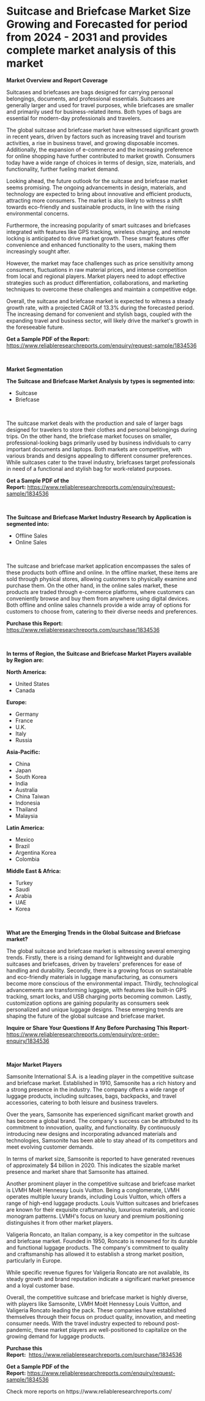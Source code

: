 <p><h1>Suitcase and Briefcase Market Size Growing and Forecasted for period from 2024 - 2031 and provides complete market analysis of this market</h1></p><p><strong>Market Overview and Report Coverage</strong></p>
<p><p>Suitcases and briefcases are bags designed for carrying personal belongings, documents, and professional essentials. Suitcases are generally larger and used for travel purposes, while briefcases are smaller and primarily used for business-related items. Both types of bags are essential for modern-day professionals and travelers.</p><p>The global suitcase and briefcase market have witnessed significant growth in recent years, driven by factors such as increasing travel and tourism activities, a rise in business travel, and growing disposable incomes. Additionally, the expansion of e-commerce and the increasing preference for online shopping have further contributed to market growth. Consumers today have a wide range of choices in terms of design, size, materials, and functionality, further fueling market demand.</p><p>Looking ahead, the future outlook for the suitcase and briefcase market seems promising. The ongoing advancements in design, materials, and technology are expected to bring about innovative and efficient products, attracting more consumers. The market is also likely to witness a shift towards eco-friendly and sustainable products, in line with the rising environmental concerns.</p><p>Furthermore, the increasing popularity of smart suitcases and briefcases integrated with features like GPS tracking, wireless charging, and remote locking is anticipated to drive market growth. These smart features offer convenience and enhanced functionality to the users, making them increasingly sought after.</p><p>However, the market may face challenges such as price sensitivity among consumers, fluctuations in raw material prices, and intense competition from local and regional players. Market players need to adopt effective strategies such as product differentiation, collaborations, and marketing techniques to overcome these challenges and maintain a competitive edge.</p><p>Overall, the suitcase and briefcase market is expected to witness a steady growth rate, with a projected CAGR of 13.3% during the forecasted period. The increasing demand for convenient and stylish bags, coupled with the expanding travel and business sector, will likely drive the market's growth in the foreseeable future.</p></p>
<p><strong>Get a Sample PDF of the Report:</strong> <a href="https://www.reliableresearchreports.com/enquiry/request-sample/1834536">https://www.reliableresearchreports.com/enquiry/request-sample/1834536</a></p>
<p>&nbsp;</p>
<p><strong>Market Segmentation</strong></p>
<p><strong>The Suitcase and Briefcase Market Analysis by types is segmented into:</strong></p>
<p><ul><li>Suitcase</li><li>Briefcase</li></ul></p>
<p>&nbsp;</p>
<p><p>The suitcase market deals with the production and sale of larger bags designed for travelers to store their clothes and personal belongings during trips. On the other hand, the briefcase market focuses on smaller, professional-looking bags primarily used by business individuals to carry important documents and laptops. Both markets are competitive, with various brands and designs appealing to different consumer preferences. While suitcases cater to the travel industry, briefcases target professionals in need of a functional and stylish bag for work-related purposes.</p></p>
<p><strong>Get a Sample PDF of the Report:</strong>&nbsp;<a href="https://www.reliableresearchreports.com/enquiry/request-sample/1834536">https://www.reliableresearchreports.com/enquiry/request-sample/1834536</a></p>
<p>&nbsp;</p>
<p><strong>The Suitcase and Briefcase Market Industry Research by Application is segmented into:</strong></p>
<p><ul><li>Offline Sales</li><li>Online Sales</li></ul></p>
<p>&nbsp;</p>
<p><p>The suitcase and briefcase market application encompasses the sales of these products both offline and online. In the offline market, these items are sold through physical stores, allowing customers to physically examine and purchase them. On the other hand, in the online sales market, these products are traded through e-commerce platforms, where customers can conveniently browse and buy them from anywhere using digital devices. Both offline and online sales channels provide a wide array of options for customers to choose from, catering to their diverse needs and preferences.</p></p>
<p><strong>Purchase this Report:</strong>&nbsp; <a href="https://www.reliableresearchreports.com/purchase/1834536">https://www.reliableresearchreports.com/purchase/1834536</a></p>
<p>&nbsp;</p>
<p><strong>In terms of Region, the Suitcase and Briefcase Market Players available by Region are:</strong></p>
<p>
    <p> <strong> North America: </strong>
        <ul>
            <li>United States</li>
            <li>Canada</li>
        </ul>
        </p> 
    <p> <strong> Europe: </strong>
        <ul>
            <li>Germany</li>
            <li>France</li>
            <li>U.K.</li>
            <li>Italy</li>
            <li>Russia</li>
        </ul>
        </p> 
    <p> <strong> Asia-Pacific: </strong>
        <ul>
            <li>China</li>
            <li>Japan</li>
            <li>South Korea</li>
            <li>India</li>
            <li>Australia</li>
            <li>China Taiwan</li>
            <li>Indonesia</li>
            <li>Thailand</li>
            <li>Malaysia</li>
        </ul>
        </p> 
    <p> <strong> Latin America: </strong>
        <ul>
            <li>Mexico</li>
            <li>Brazil</li>
            <li>Argentina Korea</li>
            <li>Colombia</li>
        </ul>
        </p> 
    <p> <strong> Middle East & Africa: </strong>
        <ul>
            <li>Turkey</li>
            <li>Saudi</li>
            <li>Arabia</li>
            <li>UAE</li>
            <li>Korea</li>
        </ul>
    </p>
    </p>
<p>&nbsp;</p>
<p><strong>What are the Emerging Trends in the Global Suitcase and Briefcase market?</strong></p>
<p><p>The global suitcase and briefcase market is witnessing several emerging trends. Firstly, there is a rising demand for lightweight and durable suitcases and briefcases, driven by travelers' preferences for ease of handling and durability. Secondly, there is a growing focus on sustainable and eco-friendly materials in luggage manufacturing, as consumers become more conscious of the environmental impact. Thirdly, technological advancements are transforming luggage, with features like built-in GPS tracking, smart locks, and USB charging ports becoming common. Lastly, customization options are gaining popularity as consumers seek personalized and unique luggage designs. These emerging trends are shaping the future of the global suitcase and briefcase market.</p></p>
<p><strong>Inquire or Share Your Questions If Any Before Purchasing This Report</strong>- <a href="https://www.reliableresearchreports.com/enquiry/pre-order-enquiry/1834536">https://www.reliableresearchreports.com/enquiry/pre-order-enquiry/1834536</a></p>
<p>&nbsp;</p>
<p><strong>Major Market Players</strong></p>
<p><p>Samsonite International S.A. is a leading player in the competitive suitcase and briefcase market. Established in 1910, Samsonite has a rich history and a strong presence in the industry. The company offers a wide range of luggage products, including suitcases, bags, backpacks, and travel accessories, catering to both leisure and business travelers.</p><p>Over the years, Samsonite has experienced significant market growth and has become a global brand. The company's success can be attributed to its commitment to innovation, quality, and functionality. By continuously introducing new designs and incorporating advanced materials and technologies, Samsonite has been able to stay ahead of its competitors and meet evolving customer demands.</p><p>In terms of market size, Samsonite is reported to have generated revenues of approximately $4 billion in 2020. This indicates the sizable market presence and market share that Samsonite has attained.</p><p>Another prominent player in the competitive suitcase and briefcase market is LVMH Moët Hennessy Louis Vuitton. Being a conglomerate, LVMH operates multiple luxury brands, including Louis Vuitton, which offers a range of high-end luggage products. Louis Vuitton suitcases and briefcases are known for their exquisite craftsmanship, luxurious materials, and iconic monogram patterns. LVMH's focus on luxury and premium positioning distinguishes it from other market players.</p><p>Valigeria Roncato, an Italian company, is a key competitor in the suitcase and briefcase market. Founded in 1950, Roncato is renowned for its durable and functional luggage products. The company's commitment to quality and craftsmanship has allowed it to establish a strong market position, particularly in Europe.</p><p>While specific revenue figures for Valigeria Roncato are not available, its steady growth and brand reputation indicate a significant market presence and a loyal customer base.</p><p>Overall, the competitive suitcase and briefcase market is highly diverse, with players like Samsonite, LVMH Moët Hennessy Louis Vuitton, and Valigeria Roncato leading the pack. These companies have established themselves through their focus on product quality, innovation, and meeting consumer needs. With the travel industry expected to rebound post-pandemic, these market players are well-positioned to capitalize on the growing demand for luggage products.</p></p>
<p><strong>Purchase this Report:</strong>&nbsp;&nbsp;<a href="https://www.reliableresearchreports.com/purchase/1834536">https://www.reliableresearchreports.com/purchase/1834536</a></p>
<p></p>
<p><strong>Get a Sample PDF of the Report:</strong>&nbsp;<a href="https://www.reliableresearchreports.com/enquiry/request-sample/1834536">https://www.reliableresearchreports.com/enquiry/request-sample/1834536</a></p>
<p>Check more reports on https://www.reliableresearchreports.com/</p>